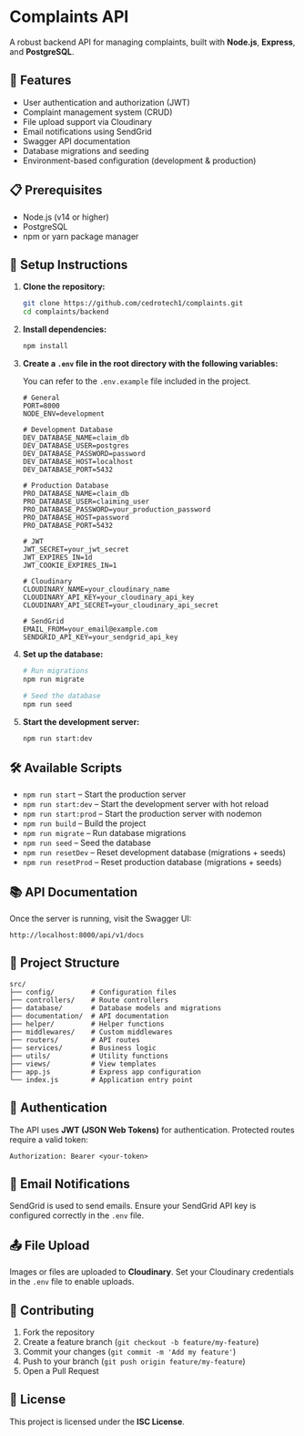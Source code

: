 # Complaints API

A robust backend API for managing complaints, built with **Node.js**, **Express**, and **PostgreSQL**.

## 🚀 Features

* User authentication and authorization (JWT)
* Complaint management system (CRUD)
* File upload support via Cloudinary
* Email notifications using SendGrid
* Swagger API documentation
* Database migrations and seeding
* Environment-based configuration (development & production)

## 📋 Prerequisites

* Node.js (v14 or higher)
* PostgreSQL
* npm or yarn package manager

## 🔧 Setup Instructions

1. **Clone the repository:**

   ```bash
   git clone https://github.com/cedrotech1/complaints.git
   cd complaints/backend
   ```

2. **Install dependencies:**

   ```bash
   npm install
   ```

3. **Create a `.env` file in the root directory with the following variables:**

   You can refer to the `.env.example` file included in the project.

   ```env
   # General
   PORT=8000
   NODE_ENV=development

   # Development Database
   DEV_DATABASE_NAME=claim_db
   DEV_DATABASE_USER=postgres
   DEV_DATABASE_PASSWORD=password
   DEV_DATABASE_HOST=localhost
   DEV_DATABASE_PORT=5432

   # Production Database
   PRO_DATABASE_NAME=claim_db
   PRO_DATABASE_USER=claiming_user
   PRO_DATABASE_PASSWORD=your_production_password
   PRO_DATABASE_HOST=password
   PRO_DATABASE_PORT=5432

   # JWT
   JWT_SECRET=your_jwt_secret
   JWT_EXPIRES_IN=1d
   JWT_COOKIE_EXPIRES_IN=1

   # Cloudinary
   CLOUDINARY_NAME=your_cloudinary_name
   CLOUDINARY_API_KEY=your_cloudinary_api_key
   CLOUDINARY_API_SECRET=your_cloudinary_api_secret

   # SendGrid
   EMAIL_FROM=your_email@example.com
   SENDGRID_API_KEY=your_sendgrid_api_key
   ```

4. **Set up the database:**

   ```bash
   # Run migrations
   npm run migrate

   # Seed the database
   npm run seed
   ```

5. **Start the development server:**

   ```bash
   npm run start:dev
   ```

## 🛠️ Available Scripts

* `npm run start` – Start the production server
* `npm run start:dev` – Start the development server with hot reload
* `npm run start:prod` – Start the production server with nodemon
* `npm run build` – Build the project
* `npm run migrate` – Run database migrations
* `npm run seed` – Seed the database
* `npm run resetDev` – Reset development database (migrations + seeds)
* `npm run resetProd` – Reset production database (migrations + seeds)

## 📚 API Documentation

Once the server is running, visit the Swagger UI:

```
http://localhost:8000/api/v1/docs
```

## 📁 Project Structure

```
src/
├── config/         # Configuration files
├── controllers/    # Route controllers
├── database/       # Database models and migrations
├── documentation/  # API documentation
├── helper/         # Helper functions
├── middlewares/    # Custom middlewares
├── routers/        # API routes
├── services/       # Business logic
├── utils/          # Utility functions
├── views/          # View templates
├── app.js          # Express app configuration
└── index.js        # Application entry point
```

## 🔐 Authentication

The API uses **JWT (JSON Web Tokens)** for authentication. Protected routes require a valid token:

```
Authorization: Bearer <your-token>
```

## 📧 Email Notifications

SendGrid is used to send emails. Ensure your SendGrid API key is configured correctly in the `.env` file.

## 📤 File Upload

Images or files are uploaded to **Cloudinary**. Set your Cloudinary credentials in the `.env` file to enable uploads.

## 🤝 Contributing

1. Fork the repository
2. Create a feature branch (`git checkout -b feature/my-feature`)
3. Commit your changes (`git commit -m 'Add my feature'`)
4. Push to your branch (`git push origin feature/my-feature`)
5. Open a Pull Request

## 📝 License

This project is licensed under the **ISC License**.

